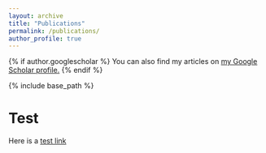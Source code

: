 ```yaml
---
layout: archive
title: "Publications"
permalink: /publications/
author_profile: true
---
```


{% if author.googlescholar %}
  You can also find my articles on <u><a href="{{author.googlescholar}}">my Google Scholar profile</a>.</u>
{% endif %}

{% include base_path %}
# Test

Here is a [test link](../_publications/model_indpd_testPV.md)

<!-- {% for post in site.publications reversed %}
  {% include archive-single.html %}
{% endfor %}
-->